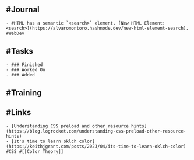 ## #Journal
	- #HTML has a semantic `<search>` element. [New HTML Element: <search>](https://alvaromontoro.hashnode.dev/new-html-element-search). #WebDev
## #Tasks
	- ### Finished
	- ### Worked On
	- ### Added
## #Training
## #Links
	- [Understanding CSS preload and other resource hints](https://blog.logrocket.com/understanding-css-preload-other-resource-hints)
	- [It's time to learn oklch color](https://keithjgrant.com/posts/2023/04/its-time-to-learn-oklch-color) #CSS #[[Color Theory]]